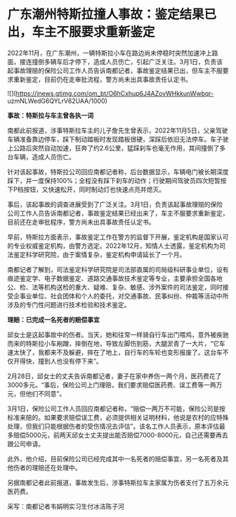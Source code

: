 # 广东潮州特斯拉撞人事故：鉴定结果已出，车主不服要求重新鉴定

2022年11月，在广东潮州，一辆特斯拉小车在路边尚未停稳时突然加速冲上路面，接连撞倒多辆车后才停下，造成人员伤亡，引起广泛关注。3月1日，负责该起事故理赔的保险公司工作人员告诉南都记者，事故鉴定结果已出，但车主不服要求重新鉴定，目前仍在走审批流程，警方尚未出具事故责任认定书。

![](https://inews.gtimg.com/om_bt/O6hCxhup6J4AZovWHkkunWwbqr-
uzmNLWedG6QYLrV62UAA/1000)

**事故：特斯拉与车主曾各执一词**

南都此前报道，涉事特斯拉车主的儿子詹先生曾表示，2022年11月5日，父亲驾驶车辆准备靠边停车，踩下制动踏板时发现踏板很硬，深踩后依旧无法停车。车子驶上公路后突然自动加速，狂奔了约2.6公里，猛踩刹车也毫无作用，其间撞倒了多台车辆，造成人员伤亡。

针对该起事故，特斯拉公司回应南都记者称，后台数据显示，车辆电门被长期深度踩下，并一度保持100%；全程没有踩下刹车的动作；行驶期间驾驶员四次短暂按下P档按钮，又快速松开，同时制动灯也快速点亮并熄灭。

事后，该起事故的调查进展受到了广泛关注。3月1日，负责该起事故理赔的保险公司工作人员告诉南都记者，事故鉴定结果已经出来了，车主不服要求重新鉴定，目前还在走审批程序，警方尚未出具事故责任认定书。

早前，特斯拉方面表示，事故鉴定工作在警方的监督下开展，鉴定机构是国家认可的专业权威鉴定机构，由警方选定。2022年12月，知情人士透露，鉴定机构为司法鉴定科学研究院，由于案情复杂，鉴定机构申请延长了一个月。

南都记者了解到，司法鉴定科学研究院是司法部直属的司局级科研事业单位，设有痕迹鉴定学、电子数据鉴定、道路交通事故技术鉴定等专业，主要承担全国各地公、检、法等机构送检的重大、疑难、复杂、敏感、涉外案件的司法鉴定，同时接受企事业单位、社会团体和个人的委托，对交通事故、民事纠纷、仲裁等活动中所涉及的专门性问题进行技术检验和技术鉴定。

**理赔：已完成一名死者的赔偿事宜**

邱女士是这起事故中的伤者。当天，她和往常一样骑自行车出门喂鸡，意外被疾驰而来的特斯拉小车剐蹭，摔倒在地，导致左脚伤到筋，大腿淤青了一大片，“它车速太快了，我都来不及躲避，摔在了地上，自行车的车轮也变形报废了。这台车不仅开得快，撞到人也没有停下来”。

2月28日，邱女士的丈夫告诉南都记者，妻子在家中养伤一两个月，医药费花了3000多元。“事后，保险公司上门理赔，我们要求赔偿医药费、误工费等一两万元，但他们不同意”。

3月1日，保险公司工作人员回应南都记者称，“赔偿一两万不可能，保险公司是按标准来赔的。如果要求赔偿误工费，必须提供相关证明材料，他说是农村的应特殊处理，但我们只能根据伤者的受伤情况去评估”。该名工作人员表示，原本评估最多赔偿5000元，前两天邱女士丈夫提出能否赔偿7000-8000元，自己还需要再去跟公司申请。

此外，他介绍，目前保险公司已经完成其中一名死者的赔偿事宜，另一名死者及其他伤者的理赔还在处理中。

另据南都记者此前报道，事故发生后，涉事特斯拉车主家属为伤者支付了五万余元医药费。

采写：南都记者韦娟明实习生付冰洁陈子河

